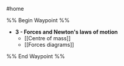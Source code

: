 #home 

%% Begin Waypoint %%
- **3 - Forces and Newton's laws of motion**
	- [[Centre of mass]]
	- [[Forces diagrams]]

%% End Waypoint %%

